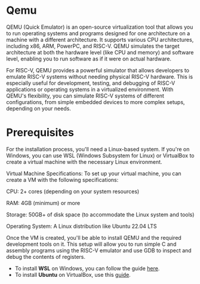 # Qemu
QEMU (Quick Emulator) is an open-source virtualization tool that allows you to run operating systems and programs designed for one architecture on a machine with a different architecture. It supports various CPU architectures, including x86, ARM, PowerPC, and RISC-V. QEMU simulates the target architecture at both the hardware level (like CPU and memory) and software level, enabling you to run software as if it were on actual hardware.

For RISC-V, QEMU provides a powerful simulator that allows developers to emulate RISC-V systems without needing physical RISC-V hardware. This is especially useful for development, testing, and debugging of RISC-V applications or operating systems in a virtualized environment. With QEMU's flexibility, you can simulate RISC-V systems of different configurations, from simple embedded devices to more complex setups, depending on your needs.
# Prerequisites
For the installation process, you'll need a Linux-based system. If you're on Windows, you can use WSL (Windows Subsystem for Linux) or VirtualBox to create a virtual machine with the necessary Linux environment.

Virtual Machine Specifications:
To set up your virtual machine, you can create a VM with the following specifications:

CPU: 2+ cores (depending on your system resources)

RAM: 4GB (minimum) or more

Storage: 50GB+ of disk space (to accommodate the Linux system and tools)

Operating System: A Linux distribution like Ubuntu 22.04 LTS

Once the VM is created, you'll be able to install QEMU and the required development tools on it. This setup will allow you to run simple C and assembly programs using the RISC-V emulator and use GDB to inspect and debug the contents of registers.

- To install **WSL** on Windows, you can follow the guide [here](https://docs.microsoft.com/en-us/windows/wsl/install).
- To install **Ubuntu** on VirtualBox, use this [guide]((https://www.youtube.com/watch?v=p4P0s9GtDDM)).

